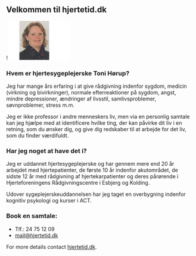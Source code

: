 ## Velkommen til hjertetid.dk 

!![gras](images/toni.jpg)

### Hvem er hjertesygeplejerske Toni Hørup? 

Jeg har mange års erfaring i at give rådgivning indenfor sygdom, medicin (virkning og bivirkninger), normale efterreaktioner på sygdom, angst, mindre depressioner, ændringer af livsstil, samlivsproblemer, søvnproblemer, stress m.m.  

Jeg er ikke professor i andre menneskers liv, men via en personlig samtale kan jeg hjælpe med at identificere hvilke ting, der kan påvirke dit liv i en retning, som du ønsker dig, og give dig redskaber til at arbejde for det liv, som du finder værdifuldt.  

### Har jeg noget at have det i?  

Jeg er uddannet hjertesygeplejerske og har gennem mere end 20 år arbejdet med hjertepatienter, de første 10 år indenfor akutområdet, de sidste 12 år med rådgivning af hjertekarpatienter og deres pårørende i Hjerteforeningens Rådgivningscentre i Esbjerg og Kolding. 

Udover sygeplejerskeuddannelsen har jeg taget en overbygning indenfor kognitiv 
psykologi og kurser i ACT.  

### Book en samtale:
- Tlf.: 24 75 12 09
- mail@hjertetid.dk

For more details contact [hjertetid.dk](http://hjertetid.dk/).

